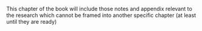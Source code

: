 This chapter of the book will include those notes and appendix relevant to the research which cannot be framed into another specific chapter (at least until they are ready)